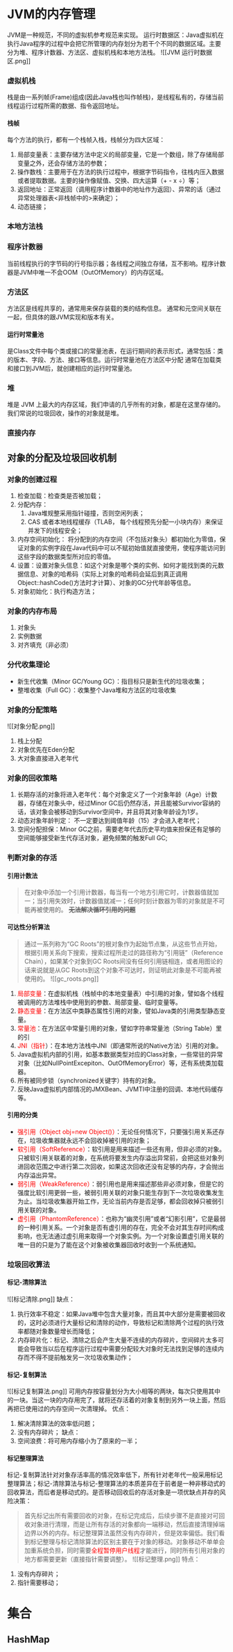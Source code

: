 # JVM的内存管理
JVM是一种规范，不同的虚拟机参考规范来实现。
运行时数据区：Java虚拟机在执行Java程序的过程中会把它所管理的内存划分为若干个不同的数据区域。主要分为堆、程序计数器、方法区、虚拟机栈和本地方法栈。
![[JVM 运行时数据区.png]]
### 虚拟机栈
栈是由一系列帧(Frame)组成(因此Java栈也叫作帧栈)，是线程私有的，存储当前线程运行过程所需的数据、指令返回地址。
#### 栈帧
每个方法的执行，都有一个栈帧入栈，栈帧分为四大区域：
1. 局部变量表：主要存储方法中定义的局部变量，它是一个数组，除了存储局部变量之外，还会存储方法的参数；
2.  操作数栈：主要用于在方法的执行过程中，根据字节码指令，往栈内压入数据或者提取数据。主要的操作像赋值、交换、四大运算（+ - x ÷）等；
3. 返回地址：正常返回（调用程序计数器中的地址作为返回）、异常的话（通过异常处理器表<非栈帧中的>来确定）；
4. 动态链接；
### 本地方法栈
### 程序计数器
当前线程执行的字节码的行号指示器；各线程之间独立存储，互不影响。程序计数器是JVM中唯一不会OOM（OutOfMemory）的内存区域。
### 方法区
方法区是线程共享的，通常用来保存装载的类的结构信息。 通常和元空间关联在一起，但具体的跟JVM实现和版本有关。
#### 运行时常量池
 是Class文件中每个类或接口的常量池表，在运行期间的表示形式，通常包括：类的版本、字段、方法、接口等信息。运行时常量池在方法区中分配 通常在加载类和接口到JVM后，就创建相应的运行时常量池。
###  堆
堆是 JVM 上最大的内存区域，我们申请的几乎所有的对象，都是在这里存储的。我们常说的垃圾回收，操作的对象就是堆。
### 直接内存
## 对象的分配及垃圾回收机制
### 对象的创建过程
1. 检查加载：检查类是否被加载；
2. 分配内存：
	1. Java堆规整采用指针碰撞，否则空闲列表；
	2. CAS 或者本地线程缓存（TLAB， 每个线程预先分配一小块内存）来保证并发下的线程安全；
3. 内存空间初始化： 将分配到的内存空间（不包括对象头）都初始化为零值，保证对象的实例字段在Java代码中可以不赋初始值就直接使用，使程序能访问到这些字段的数据类型所对应的零值。
4. 设置：设置对象头信息：如这个对象是哪个类的实例、如何才能找到类的元数据信息、对象的哈希码（实际上对象的哈希码会延后到真正调用Object::hashCode()方法时才计算）、对象的GC分代年龄等信息。
5. 对象初始化：执行构造方法；
### 对象的内存布局
1. 对象头
2. 实例数据
3. 对齐填充（非必须）
### 分代收集理论
- 新生代收集（Minor GC/Young GC）：指目标只是新生代的垃圾收集；
- 整堆收集（Full GC）：收集整个Java堆和方法区的垃圾收集
### 对象的分配策略
![[对象分配.png]]
1. 栈上分配
2.  对象优先在Eden分配
3. 大对象直接进入老年代
### 对象的回收策略
1. 长期存活的对象将进入老年代：每个对象定义了一个对象年龄（Age）计数器，存储在对象头中，经过Minor GC后仍然存活，并且能被Survivor容纳的话，该对象会被移动到Survivor空间中，并且将其对象年龄设为1岁。
2. 动态对象年龄判定： 不一定要达到阈值年龄（15）才会进入老年代；
3. 空间分配担保：Minor GC之前，需要老年代去历史平均值来担保还有足够的空间能够接受新生代存活对象，避免频繁的触发Full GC;
### 判断对象的存活
#### 引用计数法
> 在对象中添加一个引用计数器，每当有一个地方引用它时，计数器值就加一；当引用失效时，计数器值就减一；任何时刻计数器为零的对象就是不可能再被使用的。
~~**无法解决循环引用的问题**~~
#### 可达性分析算法
> 通过一系列称为“GC Roots”的根对象作为起始节点集，从这些节点开始，根据引用关系向下搜索，搜索过程所走过的路径称为“引用链”（Reference Chain），如果某个对象到GC Roots间没有任何引用链相连，或者用图论的话来说就是从GC Roots到这个对象不可达时，则证明此对象是不可能再被使用的。
![[gc_roots.png]]
1. <font color="#ff0000">局部变量</font>：在虚拟机栈（栈帧中的本地变量表）中引用的对象，譬如各个线程被调用的方法堆栈中使用到的参数、局部变量、临时变量等。
2. <font color="#ff0000">静态变量</font>：在方法区中类静态属性引用的对象，譬如Java类的引用类型静态变量。
3. <font color="#ff0000">常量池</font>：在方法区中常量引用的对象，譬如字符串常量池（String Table）里的引
4. <font color="#ff0000">JNI（指针</font>）：在本地方法栈中JNI（即通常所说的Native方法）引用的对象。
5. Java虚拟机内部的引用，如基本数据类型对应的Class对象，一些常驻的异常对象（比如NullPointExcepiton、OutOfMemoryError）等，还有系统类加载器。
6. 所有被同步锁（synchronized关键字）持有的对象。
7. 反映Java虚拟机内部情况的JMXBean、JVMTI中注册的回调、本地代码缓存等。
#### 引用的分类
-  <font color="#ff0000"><font color="#ff0000">强引用</font>（Object obj=new Object()）</font>：无论任何情况下，只要强引用关系还存在，垃圾收集器就永远不会回收掉被引用的对象；
- <font color="#ff0000">软引用</font><font color="#ff0000">（SoftReference）</font>：软引用是用来描述一些还有用，但非必须的对象。只被软引用关联着的对象，在系统将要发生内存溢出异常前，会把这些对象列进回收范围之中进行第二次回收，如果这次回收还没有足够的内存，才会抛出内存溢出异常。
- <font color="#ff0000">弱引用（WeakReference）</font>：弱引用也是用来描述那些非必须对象，但是它的强度比软引用更弱一些，被弱引用关联的对象只能生存到下一次垃圾收集发生为止。当垃圾收集器开始工作，无论当前内存是否足够，都会回收掉只被弱引用关联的对象。
- <font color="#ff0000">虚引用（PhantomReference）</font>：也称为“幽灵引用”或者“幻影引用”，它是最弱的一种引用关系。一个对象是否有虚引用的存在，完全不会对其生存时间构成影响，也无法通过虚引用来取得一个对象实例。为一个对象设置虚引用关联的唯一目的只是为了能在这个对象被收集器回收时收到一个系统通知。
### 垃圾回收算法
#### 标记-清除算法
![[标记清除.png]]
缺点：
1. 执行效率不稳定：如果Java堆中包含大量对象，而且其中大部分是需要被回收的，这时必须进行大量标记和清除的动作，导致标记和清除两个过程的执行效率都随对象数量增长而降低；
2. 内存碎片化：标记、清除之后会产生大量不连续的内存碎片，空间碎片太多可能会导致当以后在程序运行过程中需要分配较大对象时无法找到足够的连续内存而不得不提前触发另一次垃圾收集动作；
#### 标记-复制算法
![[标记复制算法.png]]
可用内存按容量划分为大小相等的两块，每次只使用其中的一块。当这一块的内存用完了，就将还存活着的对象复制到另外一块上面，然后再把已使用过的内存空间一次清理掉。
优点：
1. 解决清除算法的效率低问题；
2. 没有内存碎片；
缺点：
1. 空间浪费：将可用内存缩小为了原来的一半；
#### 标记整理算法
标记-复制算法针对对象存活率高的情况效率低下，所有针对老年代一般采用标记整理算法；标记-清除算法与标记-整理算法的本质差异在于前者是一种非移动式的回收算法，而后者是移动式的。是否移动回收后的存活对象是一项优缺点并存的风险决策：
>首先标记出所有需要回收的对象，在标记完成后，后续步骤不是直接对可回收对象进行清理，而是让所有存活的对象都向一端移动，然后直接清理掉端边界以外的内存。标记整理算法虽然没有内存碎片，但是效率偏低。我们看到标记整理与标记清除算法的区别主要在于对象的移动。对象移动不单单会加重系统负担，同时需要<font color="#ff0000">全程暂停用户线程</font>才能进行，同时所有引用对象的地方都需要更新（直接指针需要调整）。
![[标记整理.png]]
特点：
1. 没有内存碎片；
2. 指针需要移动；


# 集合
## HashMap